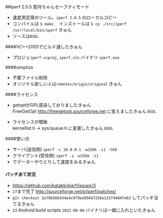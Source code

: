 ##iperf 2.0.5 那月ちゃんセーフティモード

* 速度測定用のツール。`iperf 2.0.5` のローカルコピー   
* コンパイルは `$ make  ` インストールは ` $ cp ./src/iperf  /usr/local/bin/iperf ` きゅん    
* ソースは`BSDL`

####VC++2005でビルド通したきゅん

* プロジェ`iperf.vcproj`, `iperf.sln` バイナリ `iperf.exe` 

####simplize

* 不要ファイル削除
* オリジナル欲しい人は`remotes/origin/original` きゅん   

####ライセンス

* getoptがGPL感染しておりましたきゅん  
FreeGetOpt http://freegetopt.sourceforge.net に変えましたきゅん  `BSDL`  

* ライセンスが曖昧  
kernellist.h -> sys/queue.h に変更したきゅん `BSDL`  

####使い方

* サーバ(送信側) `iperf -c 10.0.0.1 -w256k -i1 -t60` 
* クライアント(受信側) `iperf -s -w256k -i1`
* でデーターやりとりして速度をみるきゅん   

#### パッチあて状況

* https://github.com/katakk/iperf/issues/3
* `27`まで完了  http://sourceforge.net/p/iperf/patches/   
* `git checkout 1e78b56b434e4c979ee0564725be131f44047e63` してパッチ当てるきゅん   
* `23`    Android build scripts        `2012-06-08`  バイナリは一緒に入れといたきゅん     
 




